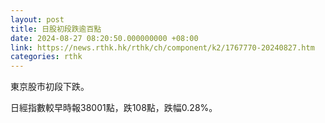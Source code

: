 ```yaml
---
layout: post
title: 日股初段跌逾百點
date: 2024-08-27 08:20:50.000000000 +08:00
link: https://news.rthk.hk/rthk/ch/component/k2/1767770-20240827.htm
categories: rthk
---
```


東京股市初段下跌。

日經指數較早時報38001點，跌108點，跌幅0.28%。
